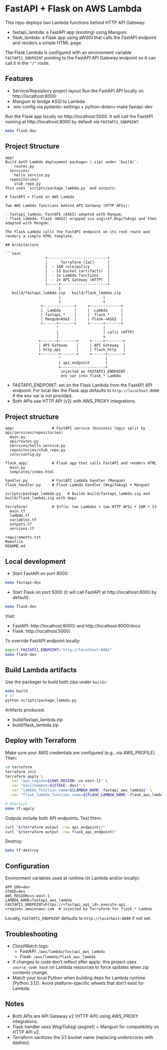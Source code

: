 # FastAPI + Flask on AWS Lambda

This repo deploys two Lambda functions behind HTTP API Gateway:

- fastapi_lambda: a FastAPI app (existing) using Mangum.
- flask_lambda: a Flask app using aWSGI that calls the FastAPI endpoint and renders a simple HTML page.

The Flask Lambda is configured with an environment variable `FASTAPI1_ENDPOINT` pointing to the FastAPI API Gateway endpoint so it can call it in the `"/"` route.

## Features
- Service/Repository project layout
Run the FastAPI API locally on http://localhost:8000:
- Mangum to bridge ASGI to Lambda
- .env config via pydantic-settings + python-dotenv
make fastapi-dev


Run the Flask app locally on http://localhost:5000. It will call the FastAPI running at http://localhost:8000 by default via `FASTAPI1_ENDPOINT`:

```bash
make flask-dev
```
## Project Structure
```
app/
Build both Lambda deployment packages (.zip) under `build/`:
    routes.py
  services/
    hello_service.py
  repositories/
    stub_repo.py
This uses `scripts/package_lambda.py` and outputs:

# FastAPI + Flask on AWS Lambda

Two AWS Lambda functions behind API Gateway (HTTP APIs):

- fastapi_lambda: FastAPI (ASGI) adapted with Mangum.
- flask_lambda: Flask (WSGI) wrapped via asgiref.WsgiToAsgi and then adapted with Mangum.

The Flask Lambda calls the FastAPI endpoint on its root route and renders a simple HTML template.

## Architecture

```text
                  +---------------------------+
                  |      Terraform (IaC)      |
                  |  - IAM role/policy        |
                  |  - S3 bucket (artifacts)  |
                  |  - 2x Lambda functions    |
                  |  - 2x API Gateway (HTTP)  |
                  +-----+---------------------+
                        |
   build/fastapi_lambda.zip   build/flask_lambda.zip
                        |                   |
                        v                   v
                +--------------+     +--------------+
                |  Lambda      |     |  Lambda      |
                | fastapi_*    |     |  flask_*     |
                | Mangum+ASGI  |     | Flask->ASGI  |
                +------+-------+     +------+-------+
                       ^                    |
                       |                    | calls (HTTP)
                       |                    v
               +-------+--------+     +-----+--------+
               | API Gateway    |     | API Gateway  |
               | http_api       |     | flask_http   |
               +--------+-------+     +------+-------+
                        ^                    |
                        | api_endpoint       |
                        +--------------------+
                         injected as FASTAPI1_ENDPOINT
                         env var into flask_* Lambda
```

- FASTAPI1_ENDPOINT: set on the Flask Lambda from the FastAPI API endpoint. For local dev the Flask app defaults to `http://localhost:8000` if the env var is not provided.
- Both APIs use HTTP API (v2) with AWS_PROXY integrations.

## Project structure

```
app/                 # FastAPI service (business logic split by api/services/repositories)
  main.py
  api/routes.py
  services/hello_service.py
  repositories/stub_repo.py
  core/config.py

flask_app/           # Flask app that calls FastAPI and renders HTML
  main.py
  templates/index.html

handler.py           # FastAPI Lambda handler (Mangum)
flask_handler.py     # Flask Lambda handler (WsgiToAsgi + Mangum)

scripts/package_lambda.py   # Builds build/fastapi_lambda.zip and build/flask_lambda.zip with deps

terraform/           # Infra: two Lambdas + two HTTP APIs + IAM + S3
  main.tf
  lambda.tf
  variables.tf
  outputs.tf
  versions.tf

requirements.txt
Makefile
README.md
```

## Local development

- Start FastAPI on port 8000:

```bash
make fastapi-dev
```

- Start Flask on port 5000 (it will call FastAPI at http://localhost:8000 by default):

```bash
make flask-dev
```

Visit:
- FastAPI: http://localhost:8000/ and http://localhost:8000/docs
- Flask:   http://localhost:5000/

To override FastAPI endpoint locally:

```bash
export FASTAPI1_ENDPOINT="http://localhost:8001"
make flask-dev
```

## Build Lambda artifacts

Use the packager to build both zips under `build/`:

```bash
make build
# or
python scripts/package_lambda.py
```

Artifacts produced:
- build/fastapi_lambda.zip
- build/flask_lambda.zip

## Deploy with Terraform

Make sure your AWS credentials are configured (e.g., via AWS_PROFILE). Then:

```bash
cd terraform
terraform init
terraform apply \
  -var "aws_region=${AWS_REGION:-us-east-1}" \
  -var "environment=${STAGE:-dev}" \
  -var "lambda_function_name=${LAMBDA_NAME:-fastapi_aws_lambda}" \
  -var "flask_lambda_function_name=${FLASK_LAMBDA_NAME:-flask_aws_lambda}"

# Shortcut
make tf-apply
```

Outputs include both API endpoints. Test them:

```bash
curl "$(terraform output -raw api_endpoint)/"
curl "$(terraform output -raw flask_api_endpoint)"
```

Destroy:

```bash
make tf-destroy
```

## Configuration

Environment variables used at runtime (in Lambda and/or locally):

```env
APP_ENV=dev
STAGE=dev
AWS_REGION=us-east-1
LAMBDA_NAME=fastapi_aws_lambda
FASTAPI1_ENDPOINT=https://<fastapi_api_id>.execute-api.<region>.amazonaws.com  # injected by Terraform for flask_* Lambda
```

Locally, `FASTAPI1_ENDPOINT` defaults to `http://localhost:8000` if not set.

## Troubleshooting

- CloudWatch logs:
  - FastAPI: `/aws/lambda/fastapi_aws_lambda`
  - Flask: `/aws/lambda/flask_aws_lambda`
- If changes to code don’t reflect after apply: this project uses `source_code_hash` on Lambda resources to force updates when zip contents change.
- Match your local Python when building deps for Lambda runtime (Python 3.12). Avoid platform-specific wheels that don’t exist for Lambda.

## Notes

- Both APIs are API Gateway v2 (HTTP API) using AWS_PROXY integrations.
- Flask handler uses WsgiToAsgi (asgiref) + Mangum for compatibility on HTTP API v2.
- Terraform sanitizes the S3 bucket name (replacing underscores with dashes).
